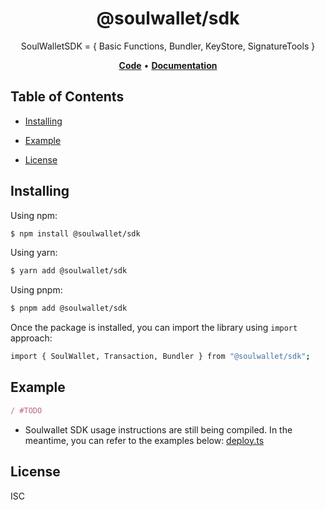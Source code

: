 <h1 align="center">
   <b>
        @soulwallet/sdk
    </b>
</h1>

<p align="center">
SoulWalletSDK = {  Basic Functions,  Bundler, KeyStore,  SignatureTools }
</p>

<p align="center">
    <a href="https://github.com/SoulWallet/soulwalletlib/tree/develop/packages/soulwallet-sdk"><b>Code</b></a> •
    <a href="https://github.com/SoulWallet/soulwalletlib/blob/develop/packages/soulwallet-sdk/docs/modules.md"><b>Documentation</b></a>
</p>


## Table of Contents

  - [Installing](#installing)
    
  - [Example](#example)

  - [License](#license)



## Installing

Using npm:

```bash
$ npm install @soulwallet/sdk
```

Using yarn:

```bash
$ yarn add @soulwallet/sdk
```

Using pnpm:

```bash
$ pnpm add @soulwallet/sdk
```

Once the package is installed, you can import the library using `import` approach:

```bash
import { SoulWallet, Transaction, Bundler } from "@soulwallet/sdk";
```



## Example

```typescript
/ #TODO
```
- Soulwallet SDK usage instructions are still being compiled. In the meantime, you can refer to the examples below:
[deploy.ts](https://github.com/SoulWallet/soulwalletlib/blob/develop/packages/internal-test/src/deploy.ts)

## License

ISC